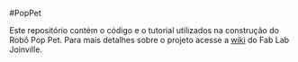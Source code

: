 #PopPet

Este repositório contém o código e o tutorial utilizados na construção do Robô Pop Pet. Para mais detalhes sobre o projeto acesse a [wiki](http://wiki.fablabjoinville.com.br/index.php/Rob%C3%B4_Pop_Pet) do Fab Lab Joinville.


